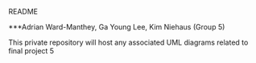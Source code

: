 README

***Adrian Ward-Manthey, Ga Young Lee, Kim Niehaus (Group 5)

This private repository will host any associated UML diagrams related to final project 5
